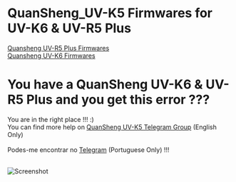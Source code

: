# QuanSheng_UV-K5 Firmwares for UV-K6 & UV-R5 Plus

[Quansheng UV-R5 Plus Firmwares](https://github.com/spm81/Quansheng_UV-K5/tree/main/Firmware/UV-5R%20Plus)<br>
[Quansheng UV-K6 Firmwares](https://github.com/spm81/Quansheng_UV-K5/tree/main/Firmware/UV-K6)


# You have a QuanSheng UV-K6 & UV-R5 Plus and you get this error ???
You are in the right place !!! :) <br>
You can find more help on [QuanSheng UV-K5 Telegram Group](https://t.me/quansheng_uvk5_en) (English Only)<br><br>
Podes-me encontrar no [Telegram](https://t.me/PMR446PT) (Portuguese Only) !!!<br><br>

![Screenshot](https://raw.githubusercontent.com/spm81/Quansheng_UV-K5/main/photos/fwerror.jpg)



